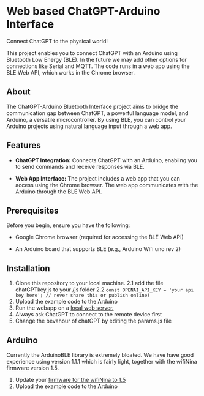 # Web based ChatGPT-Arduino Interface

Connect ChatGPT to the physical world!

This project enables you to connect ChatGPT with an Arduino using Bluetooth Low Energy (BLE). In the future we may add other options for connections like Serial and MQTT. The code runs in a web app using the BLE Web API, which works in the Chrome browser.

## About

The ChatGPT-Arduino Bluetooth Interface project aims to bridge the communication gap between ChatGPT, a powerful language model, and Arduino, a versatile microcontroller. By using BLE, you can control your Arduino projects using natural language input through a web app. 

## Features

- **ChatGPT Integration:** Connects ChatGPT with an Arduino, enabling you to send commands and receive responses via BLE.

- **Web App Interface:** The project includes a web app that you can access using the Chrome browser. The web app communicates with the Arduino through the BLE Web API.

## Prerequisites

Before you begin, ensure you have the following:

- Google Chrome browser (required for accessing the BLE Web API)

- An Arduino board that supports BLE (e.g., Arduino Wifi uno rev 2)

## Installation

1. Clone this repository to your local machine.
2.1 add the file chatGPTkey.js to your /js folder
2.2 `const OPENAI_API_KEY = 'your api key here'; // never share this or publish online!`
2. Upload the example code to the Arduino
3. Run the webapp on a [local web server.](https://marketplace.visualstudio.com/items?itemName=ritwickdey.LiveServer)
4. Always ask ChatGPT to connect to the remote device first
5. Change the bevahour of chatGPT by editing the params.js file

## Arduino

Currently the ArduinoBLE library is extremely bloated. We have have good experience using version 1.1.1 which is fairly light, together with the wifiNina firmware version 1.5. 

1. Update your [firmware for the wifiNina to 1.5](https://support.arduino.cc/hc/en-us/articles/360013896579-Update-the-firmware-for-WiFiNINA-and-WiFi101) 
2. Upload the example code to the Arduino
